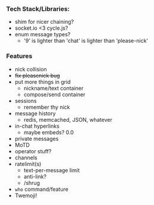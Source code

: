 ### Tech Stack/Libraries:
* shim for nicer chaining?
* socket.io <3 cycle.js?
* enum message types? 
  * '9' is lighter than 'chat' is lighter than 'please-nick'

### Features
* nick collision
* ~~fix pleasenick bug~~
* put more things in grid 
  * nickname/text container
  * compose/send container
* sessions
  * remember thy nick
* message history
  * redis, memcached, JSON, whatever
* in-chat hyperlinks 
  * maybe embeds? 0.0
* private messages
* MoTD
* operator stuff?
* channels
* ratelimit(s)
  * text-per-message limit
  * anti-link?
  * /shrug
* `who` command/feature
* Twemoji!